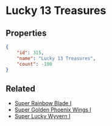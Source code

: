 # Lucky 13 Treasures

<no description available>

## Properties

```json
{
    "id": 315,
    "name": "Lucky 13 Treasures",
    "count": -100
}
```

## Related

- [Super Rainbow Blade I](../items/8945-super-rainbow-blade-i.md)
- [Super Golden Phoenix Wings I](../items/8946-super-golden-phoenix-wings-i.md)
- [Super Lucky Wyvern I](../items/8947-super-lucky-wyvern-i.md)

